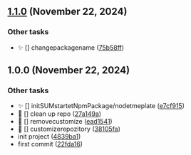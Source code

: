 ## [1.1.0](https://github.com/SebastianWesolowski/s-utils-llm/compare/v1.0.0...v1.1.0) (November 22, 2024)


### Other tasks

- ✨ [] changepackagename ([75b58ff](https://github.com/SebastianWesolowski/s-utils-llm/commit/75b58ffb729faf7185c17c241f198d08e4b46572))

## 1.0.0 (November 22, 2024)


### Other tasks

- ✨ [] initSUMstartetNpmPackage/nodetmeplate ([e7cf915](https://github.com/SebastianWesolowski/s-llm/commit/e7cf915426ad049870cef525de3584c1b880a744))
- 🔧 [] clean up repo ([27a149a](https://github.com/SebastianWesolowski/s-llm/commit/27a149ab381f9c239be76ab699a8acf6fe9674bb))
- 🔧 [] removecustomize ([ead1541](https://github.com/SebastianWesolowski/s-llm/commit/ead1541f5402f733293fe137fdbde67620ea52f5))
- 🔧 [] customizerepozitory ([38105fa](https://github.com/SebastianWesolowski/s-llm/commit/38105fa543cfbad6fc4d06b45b99f0f43f9a1ec4))
- init project ([4839ba1](https://github.com/SebastianWesolowski/s-llm/commit/4839ba16aa50afe3b10013ebf54e544ea27a3fb2))
- first commit ([22fda16](https://github.com/SebastianWesolowski/s-llm/commit/22fda1605249e31062c5c01348d2ee6d18deb573))
